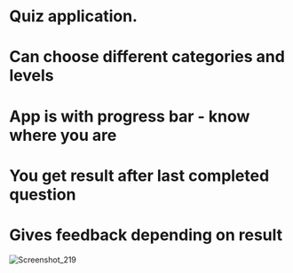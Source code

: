 # Quiz application.
# Can choose different categories and levels
# App is with progress bar - know where you are
# You get result after last completed question
# Gives feedback depending on result

![Screenshot_219](https://user-images.githubusercontent.com/59258830/122802871-f595c680-d2d6-11eb-85c4-d5b866731666.png)
